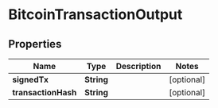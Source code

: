 

# BitcoinTransactionOutput


## Properties

| Name | Type | Description | Notes |
|------------ | ------------- | ------------- | -------------|
|**signedTx** | **String** |  |  [optional] |
|**transactionHash** | **String** |  |  [optional] |



